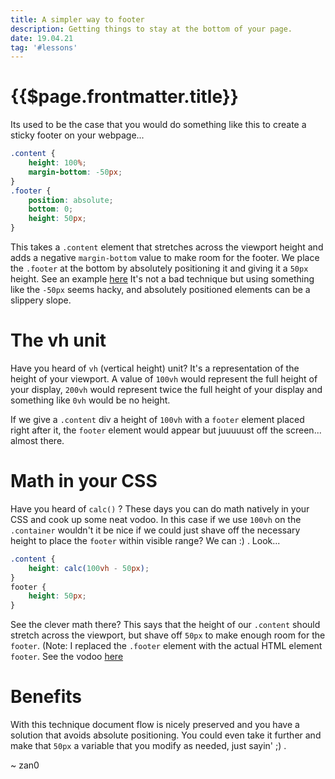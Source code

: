 ```yaml
---
title: A simpler way to footer
description: Getting things to stay at the bottom of your page.
date: 19.04.21
tag: '#lessons'
---
```


# {{$page.frontmatter.title}}

<Badge :text="$page.frontmatter.date" />
<Badge :text="$page.frontmatter.tag" />
<Tweet />

Its used to be the case that you would do something like this to create a sticky footer on your webpage...

```css
.content {
	height: 100%;
	margin-bottom: -50px;
}
.footer {
	position: absolute;
	bottom: 0;
	height: 50px;
}
```

This takes a `.content` element that stretches across the viewport height and adds a negative `margin-bottom` value to make room for the footer. We place the `.footer` at the bottom by absolutely positioning it and giving it a `50px` height. See an example [here](https://codepen.io/_zan0/pen/JVBjqK) It's not a bad technique but using something like the `-50px` seems hacky, and absolutely positioned elements can be a slippery slope.

# The vh unit

Have you heard of `vh` (vertical height) unit? It's a representation of the height of your viewport. A value of `100vh` would represent the full height of your display, `200vh` would represent twice the full height of your display and something like `0vh` would be no height.

If we give a `.content` div a height of `100vh` with a `footer` element placed right after it, the `footer` element would appear but juuuuust off the screen... almost there.

# Math in your CSS

Have you heard of `calc()` ? These days you can do math natively in your CSS and cook up some neat vodoo. In this case if we use `100vh` on the `.container` wouldn't it be nice if we could just shave off the necessary height to place the `footer` within visible range? We can :) . Look...

```css
.content {
	height: calc(100vh - 50px);
}
footer {
	height: 50px;
}
```

See the clever math there? This says that the height of our `.content` should stretch across the viewport, but shave off `50px` to make enough room for the `footer`. (Note: I replaced the `.footer` element with the actual HTML element `footer`. See the vodoo [here](https://codepen.io/_zan0/pen/EJpxzV)

# Benefits

With this technique document flow is nicely preserved and you have a solution that avoids absolute positioning. You could even take it further and make that `50px` a variable that you modify as needed, just sayin' ;) .

~ zan0
